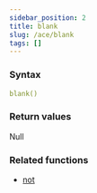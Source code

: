 ```yaml
---
sidebar_position: 2   
title: blank
slug: /ace/blank
tags: []
---
```


### Syntax

 ```yaml
blank()
```
    
### Return values
Null


### Related functions      
* [not](/ace/not)
